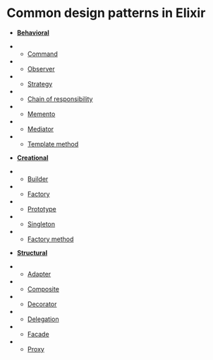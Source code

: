 # Common design patterns in Elixir

* [**Behavioral**](https://github.com/ZXZs/elixir-design-patterns/tree/master/behavioral)
* * [Command](https://github.com/ZXZs/elixir-design-patterns/tree/master/behavioral/command)
* * [Observer](https://github.com/ZXZs/elixir-design-patterns/tree/master/behavioral/observer)
* * [Strategy](https://github.com/ZXZs/elixir-design-patterns/tree/master/behavioral/strategy)
* * [Chain of responsibility](https://github.com/ZXZs/elixir-design-patterns/tree/master/behavioral/chain)
* * [Memento](https://github.com/ZXZs/elixir-design-patterns/tree/master/behavioral/memento)
* * [Mediator](https://github.com/ZXZs/elixir-design-patterns/tree/master/behavioral/mediator)
* * [Template method](https://github.com/ZXZs/elixir-design-patterns/tree/master/behavioral/template_method)

* [**Creational**](https://github.com/ZXZs/elixir-design-patterns/tree/master/creational)
* * [Builder](https://github.com/ZXZs/elixir-design-patterns/tree/master/creational/builder)
* * [Factory](https://github.com/ZXZs/elixir-design-patterns/tree/master/creational/factory)
* * [Prototype](https://github.com/ZXZs/elixir-design-patterns/tree/master/creational/prototype)
* * [Singleton](https://github.com/ZXZs/elixir-design-patterns/tree/master/creational/singleton)
* * [Factory method](https://github.com/ZXZs/elixir-design-patterns/tree/master/creational/factory_method)

* [**Structural**](https://github.com/ZXZs/elixir-design-patterns/tree/master/structural)
* * [Adapter](https://github.com/ZXZs/elixir-design-patterns/tree/master/structural/adapter)
* * [Composite](https://github.com/ZXZs/elixir-design-patterns/tree/master/structural/composite)
* * [Decorator](https://github.com/ZXZs/elixir-design-patterns/tree/master/structural/decorator)
* * [Delegation](https://github.com/ZXZs/elixir-design-patterns/tree/master/structural/delegation)
* * [Facade](https://github.com/ZXZs/elixir-design-patterns/tree/master/structural/facade)
* * [Proxy](https://github.com/ZXZs/elixir-design-patterns/tree/master/structural/proxy)

